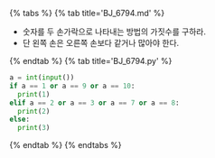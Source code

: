 {% tabs %}
{% tab title='BJ_6794.md' %}

* 숫자를 두 손가락으로 나타내는 방법의 가짓수를 구하라.
* 단 왼쪽 손은 오른쪽 손보다 같거나 많아야 한다.

{% endtab %}
{% tab title='BJ_6794.py' %}

```py
a = int(input())
if a == 1 or a == 9 or a == 10:
  print(1)
elif a == 2 or a == 3 or a == 7 or a == 8:
  print(2)
else:
  print(3)
```

{% endtab %}
{% endtabs %}
